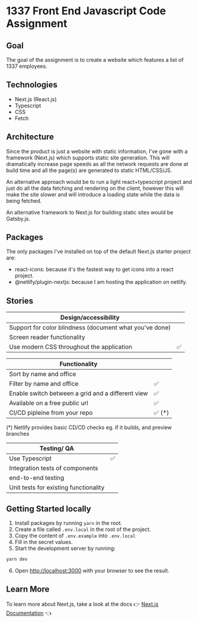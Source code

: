 # 1337 Front End Javascript Code Assignment

## Goal

The goal of the assignment is to create a website which features a list of 1337 employees.

## Technologies

- Next.js (React.js)
- Typescript
- CSS
- Fetch

## Architecture

Since the product is just a website with static information, I've gone with a framework (Next.js) which supports static site generation.
This will dramatically increase page speeds as all the network requests are done at build time and all the page(s) are generated to static HTML/CSS/JS.

An alternative approach would be to run a light react+typescript project and just do all the data fetching and rendering on the client, however this will make the site slower and will introduce a loading state while the data is being fetched.

An alternative framework to Next.js for building static sites would be Gatsby.js.

## Packages

The only packages I've installed on top of the default Next.js starter project are:

- react-icons: because it's the fastest way to get icons into a react project.
- @netlify/plugin-nextjs: because I am hosting the application on netlify.

## Stories

| Design/accessibility                                    |     |
| ------------------------------------------------------- | --- |
| Support for color blindness (document what you’ve done) |     |
| Screen reader functionality                             |     |
| Use modern CSS throughout the application               | ✅  |

| Functionality                                     |         |
| ------------------------------------------------- | ------- |
| Sort by name and office                           |         |
| Filter by name and office                         | ✅      |
| Enable switch between a grid and a different view | ✅      |
| Available on a free public url                    | ✅      |
| CI/CD pipleine from your repo                     | ✅ (\*) |

(\*) Netlify provides basic CD/CD checks eg. if it builds, and preview branches

| Testing/ QA                           |     |
| ------------------------------------- | --- |
| Use Typescript                        | ✅  |
| Integration tests of components       |     |
| end-to-end testing                    |     |
| Unit tests for existing functionality |     |

## Getting Started locally

1. Install packages by running `yarn` in the root.
2. Create a file called `.env.local` in the root of the project.
3. Copy the content of `.env.example` into `.env.local`
4. Fill in the secret values.
5. Start the development server by running:

```bash
yarn dev
```

6. Open [http://localhost:3000](http://localhost:3000) with your browser to see the result.

## Learn More

To learn more about Next.js, take a look at the docs 👉 [Next.js Documentation](https://nextjs.org/docs) 👈

